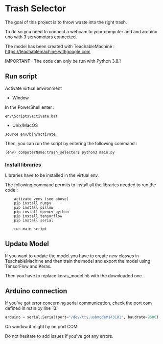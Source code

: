 # Trash Selector 

The goal of this project is to throw waste into the right trash.

To do so you need to connect a webcam to your computer and and arduino uno with 3 servomotors connected.

The model has been created with TeachableMachine : https://teachablemachine.withgoogle.com

IMPORTANT : The code can only be run with Python 3.8.1

## Run script 

Activate virtual environment

* Window 

In the PowerShell enter :

```
env\Scripts\activate.bat
```

* Unix/MacOS

```shell
source env/bin/activate
```

Then, you can run the script by entering the following command :
```shell
(env) computerName:trash_selector$ python3 main.py
```

### Install libraries 

Libraries have to be installed in the virtual env.

The following command permits to install all the libraries needed to run the code :

```
    activate venv (see above)
    pip install numpy
    pip install pillow
    pip install opencv-python
    pip install tensorflow
    pip install serial

    run main script
```

## Update Model 

If you want to update the model you have to create new classes in TeachableMachine and then train the model and export the model using TensorFlow and Keras.

Then you have to replace keras_model.h5 with the downloaded one.


## Arduino connection

If you've got error concerning serial communication, check the port com defined in main.py line 13.

```python
arduino = serial.Serial(port="/dev/tty.usbmodem143101", baudrate=9600) # create usb link
```

On window it might by on port COM.

Do not hesitate to add issues if you've got any errors.